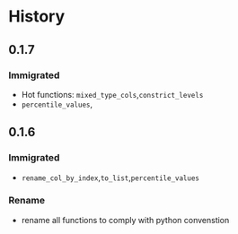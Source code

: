 # History
## 0.1.7
### Immigrated
-   Hot functions: `mixed_type_cols`,`constrict_levels`
- `percentile_values`,
## 0.1.6
### Immigrated
- `rename_col_by_index`,`to_list`,`percentile_values`
### Rename
- rename all functions to comply with python convenstion

<!-- example -->
<!-- # History
## 0.3.0
### Changed
- Regression fitting sped up using NumPy operations.
### Deprecated
- Support for Python 3.5 has ended.
- `regression.regression` module has been removed.
## 0.2.1
### Fixed
- Fixed bug causing intercepts of zero.
## 0.1.1
### Added
- Multiple linear regression now available in new
`regression.multiple_regression` module.
### Deprecated
- 0.2.x will be the last version that supports Python 3.5.
- `regression.regression` module has been renamed
`regression.single_regression`. `regression.regression` will be
removed in next minor release -->
